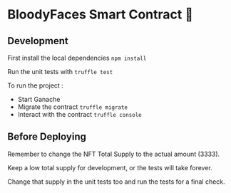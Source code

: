 # BloodyFaces Smart Contract 👊

## Development

First install the local dependencies
`npm install`

Run the unit tests with `truffle test`

To run the project :
- Start Ganache
- Migrate the contract `truffle migrate`
- Interact with the contract `truffle console`

## Before Deploying

Remember to change the NFT Total Supply to the actual amount (3333).

Keep a low total supply for development, or the tests will take forever.

Change that supply in the unit tests too and run the tests for a final check.
